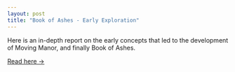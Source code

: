 ```yaml
---
layout: post
title: "Book of Ashes - Early Exploration"
---
```


Here is an in-depth report on the early concepts that led to the development of Moving Manor, and finally Book of Ashes.

<div class="blocklink">
<a href="/assets/files/BOA-exploration.pdf" target="_blank">Read here →</a></div>
